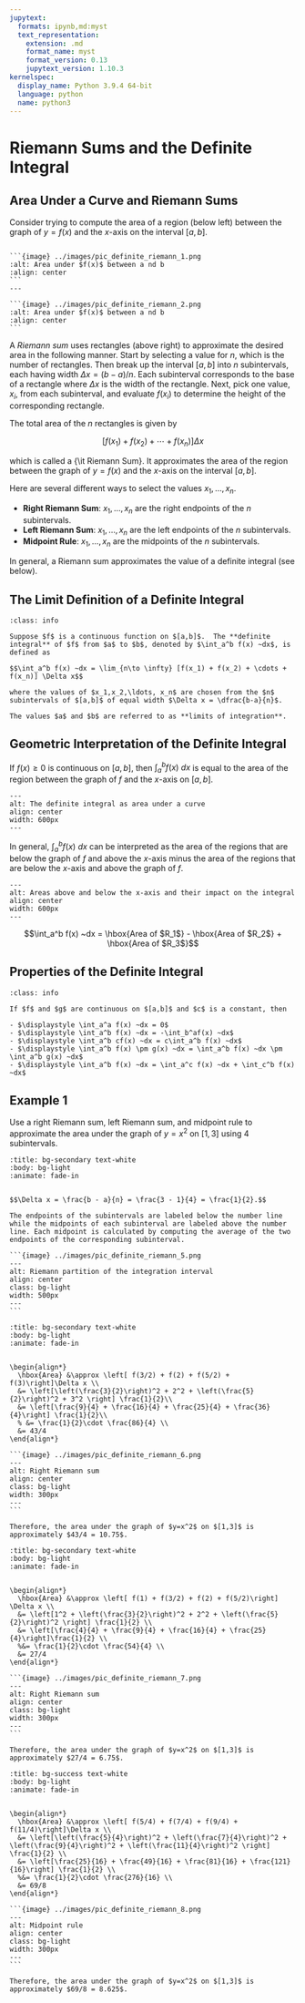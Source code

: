 ```yaml
---
jupytext:
  formats: ipynb,md:myst
  text_representation:
    extension: .md
    format_name: myst
    format_version: 0.13
    jupytext_version: 1.10.3
kernelspec:
  display_name: Python 3.9.4 64-bit
  language: python
  name: python3
---
```

# Riemann Sums and the Definite Integral

## Area Under a Curve and Riemann Sums

Consider trying to compute the area of a region (below left) between the graph of $y=f(x)$ and the $x$-axis on the interval $[a,b]$.

````{panels}

```{image} ../images/pic_definite_riemann_1.png
:alt: Area under $f(x)$ between a nd b
:align: center
```
---

```{image} ../images/pic_definite_riemann_2.png
:alt: Area under $f(x)$ between a nd b
:align: center
```

````


A *Riemann sum* uses rectangles (above right) to approximate the desired area in the following manner.  Start by selecting a value for $n$, which is the number of rectangles. Then break up the interval $[a,b]$ into $n$ subintervals, each having width $\Delta x = (b-a)/n$.  Each subinterval corresponds to the base of a rectangle where $\Delta x$ is the width of the rectangle. Next, pick one value, $x_i$, from each subinterval, and evaluate $f(x_i)$ to determine the height of the corresponding rectangle.

The total area of the $n$ rectangles is given by

$$[f(x_1) + f(x_2) + \cdots + f(x_n)] \Delta x$$

which is called a {\it Riemann Sum}. It approximates the area of the region between the graph of $y=f(x)$ and the $x$-axis on the interval $[a,b]$.

Here are several different ways to select the values $x_1,\ldots,x_n$.

- **Right Riemann Sum**: $x_1,\ldots, x_n$ are the right endpoints of the $n$ subintervals.
- **Left Riemann Sum**: $x_1,\ldots, x_n$ are the left endpoints of the $n$ subintervals.
- **Midpoint Rule**: $x_1,\ldots, x_n$ are the midpoints of the $n$ subintervals.

In general, a Riemann sum approximates the value of a definite integral (see below).

## The Limit Definition of a Definite Integral

```{admonition} Definition
:class: info

Suppose $f$ is a continuous function on $[a,b]$.  The **definite integral** of $f$ from $a$ to $b$, denoted by $\int_a^b f(x) ~dx$, is defined as

$$\int_a^b f(x) ~dx = \lim_{n\to \infty} [f(x_1) + f(x_2) + \cdots + f(x_n)] \Delta x$$

where the values of $x_1,x_2,\ldots, x_n$ are chosen from the $n$ subintervals of $[a,b]$ of equal width $\Delta x = \dfrac{b-a}{n}$.

The values $a$ and $b$ are referred to as **limits of integration**.
```

## Geometric Interpretation of the Definite Integral

If $f(x)\geq 0$ is continuous on $[a,b]$, then $\int_a^b f(x) ~dx$ is equal to the area of the region between the graph of $f$ and the $x$-axis on $[a,b]$.

```{image} ../images/pic_definite_riemann_3.png
---
alt: The definite integral as area under a curve
align: center
width: 600px
---
```

In general, $\int_a^b f(x) ~dx$ can be interpreted as the area of the regions that are below the graph of $f$ and above the $x$-axis minus the area of the regions that are below the $x$-axis and above the graph of $f$.

```{image} ../images/pic_definite_riemann_4.png
---
alt: Areas above and below the x-axis and their impact on the integral
align: center
width: 600px
---
```

$$\int_a^b f(x) ~dx = \hbox{Area of $R_1$} - \hbox{Area of $R_2$} + \hbox{Area of $R_3$}$$




## Properties of the Definite Integral

```{admonition} Properties of the Definite Integral
:class: info

If $f$ and $g$ are continuous on $[a,b]$ and $c$ is a constant, then

- $\displaystyle \int_a^a f(x) ~dx = 0$
- $\displaystyle \int_a^b f(x) ~dx = -\int_b^af(x) ~dx$
- $\displaystyle \int_a^b cf(x) ~dx = c\int_a^b f(x) ~dx$
- $\displaystyle \int_a^b f(x) \pm g(x) ~dx = \int_a^b f(x) ~dx \pm \int_a^b g(x) ~dx$
- $\displaystyle \int_a^b f(x) ~dx = \int_a^c f(x) ~dx + \int_c^b f(x) ~dx$
```




## Example 1

Use a right Riemann sum, left Riemann sum, and midpoint rule to approximate the area under the graph of $y=x^2$ on $[1,3]$ using 4 subintervals.

````{dropdown} **Step 1:** Find the length of each interval, $\Delta x$, and break up $[1,3]$ into 4 subintervals of length $\Delta x$.
:title: bg-secondary text-white
:body: bg-light
:animate: fade-in


$$\Delta x = \frac{b - a}{n} = \frac{3 - 1}{4} = \frac{1}{2}.$$

The endpoints of the subintervals are labeled below the number line while the midpoints of each subinterval are labeled above the number line. Each midpoint is calculated by computing the average of the two endpoints of the corresponding subinterval.

```{image} ../images/pic_definite_riemann_5.png
---
alt: Riemann partition of the integration interval
align: center
class: bg-light
width: 500px
---
```
````

````{dropdown} **Step 2:** Use a right Riemann sum to approximate the area. 
:title: bg-secondary text-white
:body: bg-light
:animate: fade-in


\begin{align*}
  \hbox{Area} &\approx \left[ f(3/2) + f(2) + f(5/2) + f(3)\right]\Delta x \\
  &= \left[\left(\frac{3}{2}\right)^2 + 2^2 + \left(\frac{5}{2}\right)^2 + 3^2 \right] \frac{1}{2}\\
  &= \left[\frac{9}{4} + \frac{16}{4} + \frac{25}{4} + \frac{36}{4}\right] \frac{1}{2}\\
  % &= \frac{1}{2}\cdot \frac{86}{4} \\
  &= 43/4
\end{align*}

```{image} ../images/pic_definite_riemann_6.png
---
alt: Right Riemann sum
align: center
class: bg-light
width: 300px
---
```

Therefore, the area under the graph of $y=x^2$ on $[1,3]$ is approximately $43/4 = 10.75$.
````



````{dropdown} **Step 3:** Use a left Riemann sum to approximate the area.
:title: bg-secondary text-white
:body: bg-light
:animate: fade-in


\begin{align*}
  \hbox{Area} &\approx \left[ f(1) + f(3/2) + f(2) + f(5/2)\right] \Delta x \\
  &= \left[1^2 + \left(\frac{3}{2}\right)^2 + 2^2 + \left(\frac{5}{2}\right)^2 \right] \frac{1}{2} \\
  &= \left[\frac{4}{4} + \frac{9}{4} + \frac{16}{4} + \frac{25}{4}\right]\frac{1}{2} \\
  %&= \frac{1}{2}\cdot \frac{54}{4} \\
  &= 27/4
\end{align*}

```{image} ../images/pic_definite_riemann_7.png
---
alt: Right Riemann sum
align: center
class: bg-light
width: 300px
---
```

Therefore, the area under the graph of $y=x^2$ on $[1,3]$ is approximately $27/4 = 6.75$.
````


````{dropdown} **Step 4:** Use the midpoint rule to approximate the area.
:title: bg-success text-white
:body: bg-light
:animate: fade-in


\begin{align*}
  \hbox{Area} &\approx \left[ f(5/4) + f(7/4) + f(9/4) + f(11/4)\right]\Delta x \\
  &= \left[\left(\frac{5}{4}\right)^2 + \left(\frac{7}{4}\right)^2 + \left(\frac{9}{4}\right)^2 + \left(\frac{11}{4}\right)^2 \right] \frac{1}{2} \\
  &= \left[\frac{25}{16} + \frac{49}{16} + \frac{81}{16} + \frac{121}{16}\right] \frac{1}{2} \\
  %&= \frac{1}{2}\cdot \frac{276}{16} \\
  &= 69/8
\end{align*}

```{image} ../images/pic_definite_riemann_8.png
---
alt: Midpoint rule
align: center
class: bg-light
width: 300px
---
```

Therefore, the area under the graph of $y=x^2$ on $[1,3]$ is approximately $69/8 = 8.625$.
````


